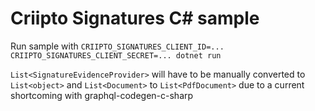 # Criipto Signatures C# sample

Run sample with `CRIIPTO_SIGNATURES_CLIENT_ID=... CRIIPTO_SIGNATURES_CLIENT_SECRET=... dotnet run`

`List<SignatureEvidenceProvider>` will have to be manually converted to `List<object>` and `List<Document>` to `List<PdfDocument>` due to a current shortcoming with graphql-codegen-c-sharp